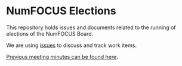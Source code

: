# NumFOCUS Elections

This repository holds issues and documents related to the running of elections
of the NumFOCUS Board.

We are using [issues](https://github.com/numfocus/elections/issues) to discuss
and track work items.

[Previous meeting minutes can be found
here](https://docs.google.com/document/d/1zEYZfbOug2xMzvKTQ-1txtrgj-5-FOslle7Dd2RBzOM/edit#heading=h.lb4hte78frnp).
